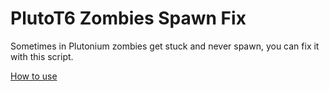 # PlutoT6 Zombies Spawn Fix
Sometimes in Plutonium zombies get stuck and never spawn, you can fix it with this script.

[How to use](https://github.com/naabclan/plutot6-scripts#how-to-use)
